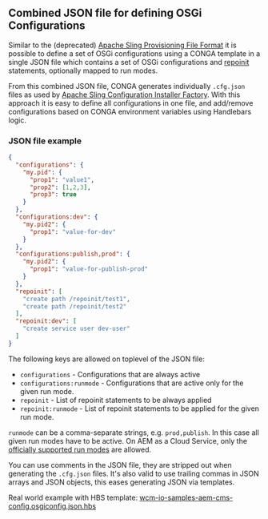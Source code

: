 ## Combined JSON file for defining OSGi Configurations

Similar to the (deprecated) [Apache Sling Provisioning File Format][sling-provisioning] it is possible to define a set of OSGi configurations using a CONGA template in a single JSON file which contains a set of OSGi configurations and [repoinit][sling-repoinit] statements, optionally mapped to run modes.

From this combined JSON file, CONGA generates individually `.cfg.json` files as used by [Apache Sling Configuration Installer Factory][sling-configuration-installer-factory-cfg-json]. With this approach it is easy to define all configurations in one file, and add/remove configurations based on CONGA environment variables using Handlebars logic.

### JSON file example

```json
{
  "configurations": {
    "my.pid": {
      "prop1": "value1",
      "prop2": [1,2,3],
      "prop3": true
    }
  },
  "configurations:dev": {
    "my.pid2": {
      "prop1": "value-for-dev"
    }
  },
  "configurations:publish,prod": {
    "my.pid2": {
      "prop1": "value-for-publish-prod"
    }
  },
  "repoinit": [
    "create path /repoinit/test1",
    "create path /repoinit/test2"
  ],
  "repoinit:dev": [
    "create service user dev-user"
  ]
}
```

The following keys are allowed on toplevel of the JSON file:

* `configurations` - Configurations that are always active
* `configurations:runmode` - Configurations that are active only for the given run mode.
* `repoinit` - List of repoinit statements to be always applied
* `repoinit:runmode` - List of repoinit statements to be applied for the given run mode.

`runmode` can be a comma-separate strings, e.g. `prod,publish`. In this case all given run modes have to be active. On AEM as a Cloud Service, only the [officially supported run modes][aemaacs-runmodes] are allowed.

You can use comments in the JSON file, they are stripped out when generating the `.cfg.json` files. It's also valid to use trailing commas in JSON arrays and JSON objects, this eases generating JSON via templates.

Real world example with HBS template: [wcm-io-samples-aem-cms-config.osgiconfig.json.hbs](https://github.com/wcm-io/io.wcm.samples/blob/develop/config-definition/src/main/templates/wcm-io-samples-aem-cms/wcm-io-samples-aem-cms-config.osgiconfig.json.hbs)

[sling-provisioning]: https://sling.apache.org/documentation/development/slingstart.html
[sling-repoinit]: https://sling.apache.org/documentation/bundles/repository-initialization.html
[sling-configuration-installer-factory-cfg-json]: https://sling.apache.org/documentation/bundles/configuration-installer-factory.html#configuration-files-cfgjson
[aemaacs-runmodes]: https://experienceleague.adobe.com/docs/experience-manager-cloud-service/content/implementing/deploying/overview.html?lang=en#runmodes